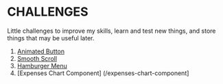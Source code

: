 # CHALLENGES

Little challenges to improve my skills, learn and test new things, and store things that may be useful later.

1. [Animated Button](/animated-button/)
2. [Smooth Scroll](/smooth-scroll/)
3. [Hamburger Menu](/hamburger-menu/)
4. [Expenses Chart Component] (/expenses-chart-component]
